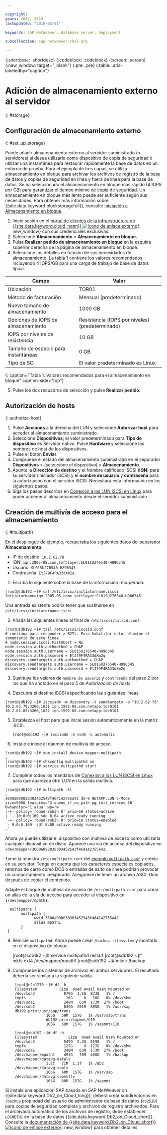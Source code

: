 ```yaml
---

copyright:
years: 2017, 2019
lastupdated: "2019-03-01"

keywords: SAP NetWeaver, database server, deployment

subcollection: sap-netweaver-rhel-qrg

---
```


{:shortdesc: .shortdesc}
{:codeblock: .codeblock}
{:screen: .screen}
{:new_window: target="_blank"}
{:pre: .pre}
{:table: .aria-labeledby="caption"}

# Adición de almacenamiento externo al servidor
{: #storage}

## Configuración de almacenamiento externo
{: #set_up_storage}

Puede añadir almacenamiento externo al servidor suministrado (o servidores) si desea utilizarlo como dispositivo de copia de seguridad o utilizar una instantánea para restaurar rápidamente la base de datos en un entorno de prueba. Para el ejemplo de tres capas, se utiliza almacenamiento en bloque para archivar los archivos de registro de la base de datos y copias de seguridad en línea y fuera de línea para la base de datos. Se ha seleccionado el almacenamiento en bloque más rápido (4 IOPS por GB) para garantizar el tiempo mínimo de copia de seguridad. Un almacenamiento en bloque más lento puede ser suficiente según sus necesidades. Para obtener más información sobre {{site.data.keyword.blockstoragefull}}, consulte [Iniciación a Almacenamiento en bloque](/docs/infrastructure/BlockStorage?topic=BlockStorage-getting-started#getting-started).


1. Inicie sesión en el [portal de clientes de la infraestructura de {{site.data.keyword.cloud_notm}} ![Icono de enlace externo](../icons/launch-glyph.svg "Icono de enlace externo")](https://control.softlayer.com/){: new_window} con sus credenciales exclusivas.
2. Seleccione **Almacenamiento** > **Almacenamiento en bloque.**
3. Pulse **Realizar pedido de almacenamiento en bloque** en la esquina superior derecha de la página de almacenamiento en bloque.
4. Seleccione los detalles en función de sus necesidades de almacenamiento. La tabla 1 contiene los valores recomendados, incluyendo 4 IOPS/GB para una carga de trabajo de base de datos típica.

|              Campo               |      Valor                                        |
| -------------------------------- | ------------------------------------------------- |
|Ubicación                          | TOR01                                             |
|Método de facturación                    | Mensual (predeterminado)                                 |
|Nuevo tamaño de almacenamiento                  | 1000 GB                                           |
|Opciones de IOPS de almacenamiento              | Resistencia (IOPS por niveles) (predeterminado)                 |
|IOPS por niveles de resistencia             | 10 GB                                             |
|Tamaño de espacio para instantáneas               | 0 GB                                              |
|Tipo de SO                           | El valor predeterminado es Linux                                 |
{: caption="Tabla 1. Valores recomendados para el almacenamiento en bloque" caption-side="top"}

5. Pulse los dos recuadros de selección y pulse **Realizar pedido**.

## Autorización de hosts
{: authorize-host}

1. Pulse **Acciones** a la derecha del LUN y seleccione **Autorizar host** para acceder al almacenamiento suministrado.
2. Seleccione **Dispositivos**; el valor predeterminado para **Tipo de dispositivo** es Servidor nativo. Pulse **Hardware** y seleccione los nombres de host de los dispositivos.
3. Pulse el botón **Enviar**.
4. Compruebe el estado del almacenamiento suministrado en el separador **Dispositivos** > (seleccione el dispositivo) > **Almacenamiento**.
5. Apunte la **Dirección de destino** y el Nombre calificado iSCSI (**IQN**) para su servidor (iniciador iSCSI) y el **nombre de usuario** y **contraseña** para la autorización con el servidor iSCSI. Necesitará esta información en los siguientes pasos.
6. Siga los pasos descritos en [Conexión a los LUN iSCSI en Linux](/docs/infrastructure/BlockStorage?topic=BlockStorage-mountingLinux#connecting-to-mpio-iscsi-luns-on-linux) para poder acceder al almacenamiento desde el servidor suministrado.

## Creación de multivía de acceso para el almacenamiento
{: #multipath}

En el despliegue de ejemplo, recuperaba los siguientes datos del separador **Almacenamiento**:
  * IP de destino: `10.2.62.78`
  * IQN: `iqn.2005-05.com.softlayer:SL01SU276540-H896345`
  * Usuario: `SL01SU276540-H896345`
  * Contraseña: `EtJ79F4RA33dXm2q`

1. Escriba lo siguiente sobre la base de la información recuperada:
```
[root@sdb192 ~]# cat /etc/iscsi/initiatorname.iscsi
InitiatorName=iqn.2005-05.come.softlayer:SL01SU276540-H986345
```
   Una entrada existente podría tener que sustituirse en `/etc/iscsi/initiatorname.iscsi`.

2. Añada las siguientes líneas al final de `/etc/iscsi/iscsid.conf`:
```
[root@sdb192 ~]# tail /etc/iscsi/iscsid.conf
# continua para responder a R2Ts. Para habilitar esto, elimine el comentario de esta línea
# node.session.iscsi.FastAbort = No
node.session.auth.authmethod = CHAP
node.session.auth.username = SL01SU276540-H896345
node.session.auth.password = EtJ79F4RA33dXm2q
discovery.sendtargets.auth.authmethod = CHAP
discovery.sendtargets.auth.username = SL01SU276540-H896345
discovery.sendtargets.auth.password = EtJ79F4RA33dXm2q
```

3. Sustituya los valores de `nombre de usuario` y `contraseña` del paso 2 por los que ha anotado en el paso 5 de *Autorización de hosts*.

4. Descubra el destino iSCSI especificando las siguientes líneas.
```
[root@sdb192 ~]# iscsiadm -m discovery -t sendtargets -p "10.2.62.78"
10.2.62.78:3260,1031 iqn.1992-08.com.netapp:tor0101
10.2.62.87:3260,1032 iqn.1992-08.com.netapp:tor0101
```

5. Establezca el host para que inicie sesión automáticamente en la matriz iSCSI.

      `[root@sdb192 ~]# iscsiadm -m node -L automatic`

6. Instale e inicie el daemon de multivía de acceso.
```
[root@sdb192 ~]# yum install device-mapper-multipath
…
[root@sdb192 ~]# chkconfig multipathd on
[root@sdb192 ~]# service multipathd start
```

7. Complete todos los mandatos de [Conexión a los LUN iSCSI en Linux](/docs/infrastructure/BlockStorage?topic=BlockStorage-mountingLinux) para que aparezca otro LUN en la salida multivía.
```
[root@sdb192 ~]# multipath -ll
…
3600a098038303452543f464142755a42 dm-9 NETAPP,LUN C-Mode
size=500G features='3 queue_if_no_path pg_init_retries 50' hwhandler='1 alua' wp=rw
|-+- policy='round-robin 0' prio=50 status=active
| `- 10:0:0:169 sde 8:64 active ready running
`-+- policy='round-robin 0' prio=10 status=enabled
`- 9:0:0:169  sdf 8:80 active ready running
…`
```

Ahora ya puede utilizar el dispositivo con multivía de acceso como utilizaría cualquier dispositivo de disco. Aparece una vía de acceso del dispositivo en `/dev/mapper/3600a098038303452543f464142755a42`.

Tome la muestra `/etc/multipath.conf` del [ejemplo `multipath.conf`](/docs/infrastructure/sap-netweaver-rhel-qrg?topic=sap-netweaver-rhel-qrg-sample) y créela en su servidor. Tenga en cuenta que los caracteres especiales copiados, retornos de carro como DOS o entradas de salto de línea podrían provocar un comportamiento inesperado. Asegúrese de tener un archivo ASCII Unix después de copiar el contenido.

Adapte el bloque de multivía de acceso de `/etc/multipath.conf` para crear un alias de la vía de acceso para acceder al dispositivo en `1/dev/mapper/mpath1`.

      multipaths {
	       multipath {
		         wwid 3600a098038303452543f464142755a42
		         alias mpath1
	       }
     }

8. Reinicie `multipathd`. Ahora puede crear `/backup filesystem` y montarlo en el dispositivo de bloque.

      [root@sdb192 ~]# service multipathd restart
      [root@sdb192 ~]# mkfs.ext4 /dev/mapper/mpath1
      [root@sdb192 ~]# mkdir  /backup

9. Compruebe los sistemas de archivos en ambos servidores. El resultado debería ser similar a la siguiente salida.

        [root@e2e1270 ~]# df -h
        Filesystem		    Size  Used Avail Use% Mounted on
        /dev/sda3             879G  1,5G  833G   1% /
        tmpfs                  16G     0   16G   0% /dev/shm
        /dev/sda1             248M   63M  173M  27% /boot
        /dev/sdb2             849G  201M  805G   1% /usr/sap
        db192-priv:/usr/sap/trans
                      165G   59M  157G   1% /usr/sap/trans
                      db192-priv:/sapmnt/C10
                      165G   59M  157G   1% /sapmnt/C10

        [root@sdb192 ~]# df -h
        Filesystem      	    Size  Used Avail Use% Mounted on
        /dev/sda3             549G  2,3G  519G   1% /
        tmpfs                 127G     0  127G   0% /dev/shm
        /dev/sda1             248M   63M  173M  27% /boot
        /dev/mapper/mpath1    493G   70M  468G   1% /backup
        /dev/mapper/datavg-datalv
                      1,2T   71M  1,1T   1% /db2
        /dev/mapper/datavg-saplv
                      165G   60M  157G   1% /usr/sap
        /dev/mapper/datavg-sapmntlv
                      165G   60M  157G   1% /sapmnt

Si instala una aplicación SAP basada en SAP NetWeaver on {{site.data.keyword.Db2_on_Cloud_long}}, deberá crear subdirectorios en `/backup` propiedad del usuario de administrador de base de datos (`db2SID`) para copias de seguridad completa y archivos de registro archivados. Para el archivado automático de los archivos de registro, debe establecer `LOGMETH1` en la base de datos {{site.data.keyword.Db2_on_Cloud_short}}. Consulte la [documentación de {{site.data.keyword.Db2_on_Cloud_short}} ![Icono de enlace externo](../icons/launch-glyph.svg "Icono de enlace externo")](http://www.ibm.com/support/knowledgecenter/SSEPGG_10.5.0/com.ibm.db2.luw.admin.ha.doc/doc/c0051344.html){: new_window} para obtener detalles.
